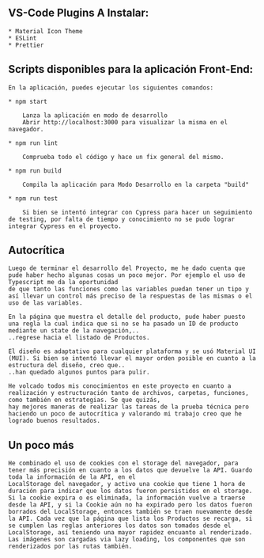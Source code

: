 ## VS-Code Plugins A Instalar:

    * Material Icon Theme
    * ESLint
    * Prettier

## Scripts disponibles para la aplicación Front-End:

    En la aplicación, puedes ejecutar los siguientes comandos:

    * npm start

        Lanza la aplicación en modo de desarrollo
        Abrir http://localhost:3000 para visualizar la misma en el navegador.

    * npm run lint

        Comprueba todo el código y hace un fix general del mismo.

    * npm run build

        Compila la aplicación para Modo Desarrollo en la carpeta "build"

    * npm run test

        Si bien se intentó integrar con Cypress para hacer un seguimiento de testing, por falta de tiempo y conocimiento no se pudo lograr integrar Cypress en el proyecto.

## Autocrítica

    Luego de terminar el desarrollo del Proyecto, me he dado cuenta que pude haber hecho algunas cosas un poco mejor. Por ejemplo el uso de Typescript me da la oportunidad
    de que tanto las funciones como las variables puedan tener un tipo y así llevar un control más preciso de la respuestas de las mismas o el uso de las variables.

    En la página que muestra el detalle del producto, pude haber puesto una regla la cual indica que si no se ha pasado un ID de producto mediante un state de la navegación,..
    ..regrese hacia el listado de Productos.

    El diseño es adaptativo para cualquier plataforma y se usó Material UI (MUI). Si bien se intentó llevar el mayor orden posible en cuanto a la estructura del diseño, creo que..
    ..han quedado algunos puntos para pulir.

    He volcado todos mis conocimientos en este proyecto en cuanto a realización y estructuración tanto de archivos, carpetas, funciones, como también en estrategias. Se que quizás,
    hay mejores maneras de realizar las tareas de la prueba técnica pero haciendo un poco de autocrítica y valorando mi trabajo creo que he logrado buenos resultados.

## Un poco más

    He combinado el uso de cookies con el storage del navegador, para tener más precisión en cuanto a los datos que devuelve la API. Guardo toda la información de la API, en el
    LocalStorage del navegador, y activo una cookie que tiene 1 hora de duración para indicar que los datos fueron persistidos en el storage. Si la cookie expira o es eliminada, la información vuelve a traerse desde la API, y si la Cookie aún no ha expirado pero los datos fueron borrados del LocalStorage, entonces también se traen nuevamente desde la API. Cada vez que la página que lista los Productos se recarga, si se cumplen las reglas anteriores los datos son tomados desde el LocalStorage, así teniendo una mayor rapidez encuanto al renderizado. Las imágenes son cargadas via lazy loading, los componentes que son renderizados por las rutas también.
